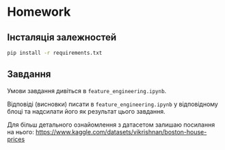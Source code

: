 # Homework


## Інсталяція залежностей

```bash
pip install -r requirements.txt
```

## Завдання

Умови завдання дивіться в `feature_engineering.ipynb`.

Відповіді (висновки) писати в `feature_engineering.ipynb` у відповідному блоці та надсилати його як результат цього завдання.

Для більш детального ознайомлення з датасетом залишаю посилання на нього: https://www.kaggle.com/datasets/vikrishnan/boston-house-prices